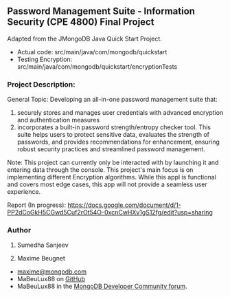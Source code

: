 ## Password Management Suite - Information Security (CPE 4800) Final Project

Adapted from the JMongoDB Java Quick Start Project.

- Actual code: src/main/java/com/mongodb/quickstart
- Testing Encryption: src/main/java/com/mongodb/quickstart/encryptionTests

### Project Description:
General Topic: Developing an all-in-one password management suite that: 
1) securely stores and manages user credentials with advanced encryption and
authentication measures
2) incorporates a built-in password strength/entropy checker tool.
This suite helps users to protect sensitive data, evaluates the strength of passwords, and provides recommendations for enhancement, ensuring robust security practices and streamlined password management.

Note: 
This project can currently only be interacted with by launching it and entering data through the console. This project's main focus is on implementing different Encryption algorithms. While this appl is functional and covers most edge cases, this app will not provide a seamless user experience. 

Report (In progress): https://docs.google.com/document/d/1-PP2dCoGkH5CGwd5Cuf2rOt54O-0xcnCwHXv1gS12fg/edit?usp=sharing

### Author

1. Sumedha Sanjeev

2. Maxime Beugnet
- maxime@mongodb.com
- MaBeuLux88 on [GitHub](https://github.com/mabeulux88)
- MaBeuLux88 in the [MongoDB Developer Community forum](https://www.mongodb.com/community/forums/u/MaBeuLux88/summary).
